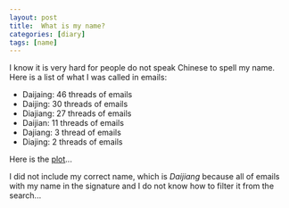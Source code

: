```yaml
---
layout: post
title:  What is my name?
categories: [diary]
tags: [name]
---
```

I know it is very hard for people do not speak Chinese to spell my name. Here is a list of what I was called in emails:

+ Daijaing: 46 threads of emails
+ Daijing: 30 threads of emails
+ Diajiang: 27 threads of emails
+ Daijian: 11 threads of emails
+ Dajiang: 3 thread of emails
+ Diajing: 2 threads of emails

Here is the [plot](http://i.imgur.com/Q1cTsJ6.png)...

I did not include my correct name, which is *Daijiang* because all of emails with my name in the signature and I do not know how to filter it from the search...